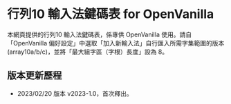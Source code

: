 # 行列10 輸入法鍵碼表 for OpenVanilla
本網頁提供的行列10 輸入法鍵碼表，係專供 OpenVanilla 使用。請自「OpenVanilla 偏好設定」中選取「加入新輸入法」自行匯入所需字集範圍的版本 (array10a/b/c)，並將「最大組字區（字根）長度」設為 8。

## 版本更新歷程
  * 2023/02/20 版本 v2023-1.0，首次釋出。
